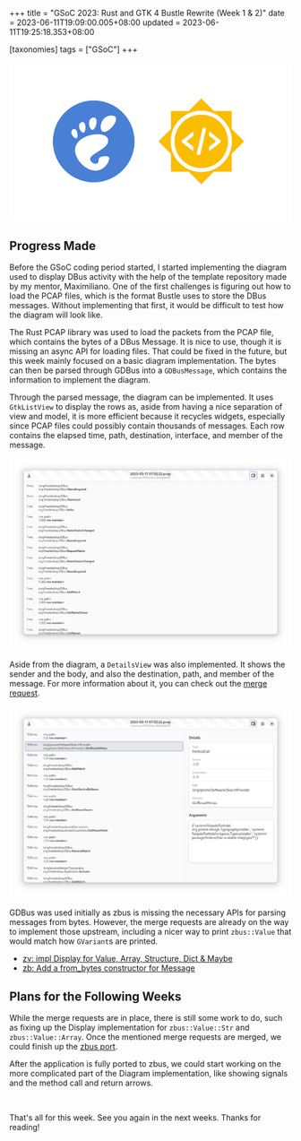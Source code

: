 +++
title = "GSoC 2023: Rust and GTK 4 Bustle Rewrite (Week 1 & 2)"
date = 2023-06-11T19:09:00.005+08:00
updated = 2023-06-11T19:25:18.353+08:00

[taxonomies]
tags = ["GSoC"]
+++

![Thumbnail](thumbnail.png)

## Progress Made

Before the GSoC coding period started, I started implementing the diagram used to display DBus activity with the help of the template repository made by my mentor, Maximiliano. One of the first challenges is figuring out how to load the PCAP files, which is the format Bustle uses to store the DBus messages. Without implementing that first, it would be difficult to test how the diagram will look like.

The Rust PCAP library was used to load the packets from the PCAP file, which contains the bytes of a DBus Message. It is nice to use, though it is missing an async API for loading files. That could be fixed in the future, but this week mainly focused on a basic diagram implementation. The bytes can then be parsed through GDBus into a `GDBusMessage`, which contains the information to implement the diagram.

Through the parsed message, the diagram can be implemented. It uses `GtkListView` to display the rows as, aside from having a nice separation of view and model, it is more efficient because it recycles widgets, especially since PCAP files could possibly contain thousands of messages. Each row contains the elapsed time, path, destination, interface, and member of the message.

![Diagram With ListView Screenshot](diagram-with-list-view-screenshot.png)

Aside from the diagram, a `DetailsView` was also implemented. It shows the sender and the body, and also the destination, path, and member of the message. For more information about it, you can check out the [merge request](https://gitlab.gnome.org/msandova/bustle/-/merge_requests/1).

![DetailsView Screenshot](details-view-screenshot.png)

GDBus was used initially as zbus is missing the necessary APIs for parsing messages from bytes. However, the merge requests are already on the way to implement those upstream, including a nicer way to print `zbus::Value` that would match how `GVariant`s are printed.

* [zv: impl Display for Value, Array, Structure, Dict & Maybe](https://github.com/dbus2/zbus/pull/379)
* [zb: Add a from_bytes constructor for Message](https://github.com/dbus2/zbus/pull/370)

## Plans for the Following Weeks

While the merge requests are in place, there is still some work to do, such as fixing up the Display implementation for `zbus::Value::Str` and `zbus::Value::Array`. Once the mentioned merge requests are merged, we could finish up the [zbus port](https://gitlab.gnome.org/msandova/bustle/-/merge_requests/2).

After the application is fully ported to zbus, we could start working on the more complicated part of the Diagram implementation, like showing signals and the method call and return arrows.

<br>

That's all for this week. See you again in the next weeks. Thanks for reading!
